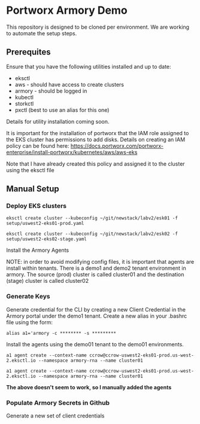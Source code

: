 # Portworx Armory Demo

This repository is designed to be cloned per environment. We are working to automate the setup steps.

## Prerequites

Ensure that you have the following utilities installed and up to date:
- eksctl
- aws - should have access to create clusters
- armory - should be logged in
- kubectl
- storkctl
- pxctl (best to use an alias for this one)

Details for utility installation coming soon.

It is important for the installation of portworx that the IAM role assigned to the EKS cluster has permissions to add disks. Details on creating an IAM policy can be found here: https://docs.portworx.com/portworx-enterprise/install-portworx/kubernetes/aws/aws-eks

Note that I have already created this policy and assigned it to the cluster using the eksctl file

## Manual Setup

### Deploy EKS clusters

`eksctl create cluster --kubeconfig ~/git/newstack/labv2/esk01 -f setup/uswest2-eks01-prod.yaml`

`eksctl create cluster --kubeconfig ~/git/newstack/labv2/esk02 -f setup/uswest2-eks02-stage.yaml`

Install the Armory Agents

NOTE: in order to avoid modifying config files, it is important that agents are install within tenants. There is a demo1 and demo2 tenant environment in armory. The source (prod) cluster is called cluster01 and the destination (stage) cluster is called cluster02

### Generate Keys

Generate credential for the CLI by creating a new Client Credential in the Armory portal under the demo1 tenant. Create a new alias in your .bashrc file using the form:

`alias a1='armory -c ******** -s *********`

Install the agents using the demo01 tenant to the demo01 environments.

`a1 agent create --context-name ccrow@ccrow-uswest2-eks01-prod.us-west-2.eksctl.io --namespace armory-rna --name cluster01`

`a1 agent create --context-name ccrow@ccrow-uswest2-eks01-prod.us-west-2.eksctl.io --namespace armory-rna --name cluster01`

**The above doesn't seem to work, so I manually added the agents**

### Populate Armory Secrets in Github

Generate a new set of client credentials